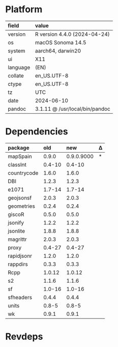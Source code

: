 # Platform

|field    |value                          |
|:--------|:------------------------------|
|version  |R version 4.4.0 (2024-04-24)   |
|os       |macOS Sonoma 14.5              |
|system   |aarch64, darwin20              |
|ui       |X11                            |
|language |(EN)                           |
|collate  |en_US.UTF-8                    |
|ctype    |en_US.UTF-8                    |
|tz       |UTC                            |
|date     |2024-06-10                     |
|pandoc   |3.1.11 @ /usr/local/bin/pandoc |

# Dependencies

|package     |old    |new        |Δ  |
|:-----------|:------|:----------|:--|
|mapSpain    |0.9.0  |0.9.0.9000 |*  |
|classInt    |0.4-10 |0.4-10     |   |
|countrycode |1.6.0  |1.6.0      |   |
|DBI         |1.2.3  |1.2.3      |   |
|e1071       |1.7-14 |1.7-14     |   |
|geojsonsf   |2.0.3  |2.0.3      |   |
|geometries  |0.2.4  |0.2.4      |   |
|giscoR      |0.5.0  |0.5.0      |   |
|jsonify     |1.2.2  |1.2.2      |   |
|jsonlite    |1.8.8  |1.8.8      |   |
|magrittr    |2.0.3  |2.0.3      |   |
|proxy       |0.4-27 |0.4-27     |   |
|rapidjsonr  |1.2.0  |1.2.0      |   |
|rappdirs    |0.3.3  |0.3.3      |   |
|Rcpp        |1.0.12 |1.0.12     |   |
|s2          |1.1.6  |1.1.6      |   |
|sf          |1.0-16 |1.0-16     |   |
|sfheaders   |0.4.4  |0.4.4      |   |
|units       |0.8-5  |0.8-5      |   |
|wk          |0.9.1  |0.9.1      |   |

# Revdeps

